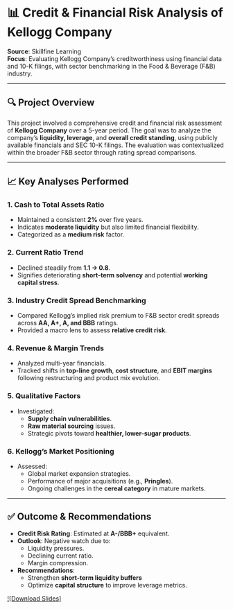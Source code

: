 # 📊 Credit & Financial Risk Analysis of Kellogg Company 

**Source**: Skillfine Learning  
**Focus**: Evaluating Kellogg Company’s creditworthiness using financial data and 10-K filings, with sector benchmarking in the Food & Beverage (F&B) industry.

---

## 🔍 Project Overview

This project involved a comprehensive credit and financial risk assessment of **Kellogg Company** over a 5-year period. The goal was to analyze the company’s **liquidity, leverage**, and **overall credit standing**, using publicly available financials and SEC 10-K filings. The evaluation was contextualized within the broader F&B sector through rating spread comparisons.

---

## 📈 Key Analyses Performed

### 1. **Cash to Total Assets Ratio**
- Maintained a consistent **2%** over five years.
- Indicates **moderate liquidity** but also limited financial flexibility.
- Categorized as a **medium risk** factor.

### 2. **Current Ratio Trend**
- Declined steadily from **1.1 → 0.8**.
- Signifies deteriorating **short-term solvency** and potential **working capital stress**.

### 3. **Industry Credit Spread Benchmarking**
- Compared Kellogg’s implied risk premium to F&B sector credit spreads across **AA, A+, A, and BBB** ratings.
- Provided a macro lens to assess **relative credit risk**.

### 4. **Revenue & Margin Trends**
- Analyzed multi-year financials.
- Tracked shifts in **top-line growth**, **cost structure**, and **EBIT margins** following restructuring and product mix evolution.

### 5. **Qualitative Factors**
- Investigated:
  - **Supply chain vulnerabilities**.
  - **Raw material sourcing** issues.
  - Strategic pivots toward **healthier, lower-sugar products**.

### 6. **Kellogg’s Market Positioning**
- Assessed:
  - Global market expansion strategies.
  - Performance of major acquisitions (e.g., **Pringles**).
  - Ongoing challenges in the **cereal category** in mature markets.

---

## ✅ Outcome & Recommendations

- **Credit Risk Rating**: Estimated at **A-/BBB+** equivalent.
- **Outlook**: Negative watch due to:
  - Liquidity pressures.
  - Declining current ratio.
  - Margin compression.
- **Recommendations**:
  - Strengthen **short-term liquidity buffers**
  - Optimize **capital structure** to improve leverage metrics.

[![Download Slides]](./Project_Kellogg.pdf)

